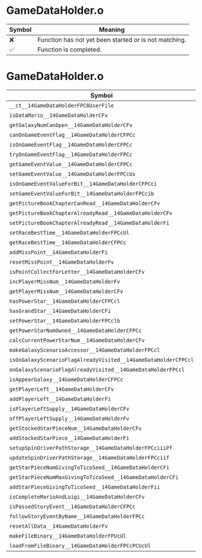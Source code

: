 # GameDataHolder.o
| Symbol | Meaning 
| ------------- | ------------- 
| :x: | Function has not yet been started or is not matching. 
| :white_check_mark: | Function is completed. 


# GameDataHolder.o
| Symbol | Decompiled? |
| ------------- | ------------- |
| `__ct__14GameDataHolderFPC8UserFile` | :x: |
| `isDataMario__14GameDataHolderCFv` | :x: |
| `getGalaxyNumCanOpen__14GameDataHolderCFv` | :x: |
| `canOnGameEventFlag__14GameDataHolderCFPCc` | :x: |
| `isOnGameEventFlag__14GameDataHolderCFPCc` | :x: |
| `tryOnGameEventFlag__14GameDataHolderFPCc` | :x: |
| `getGameEventValue__14GameDataHolderCFPCc` | :x: |
| `setGameEventValue__14GameDataHolderFPCcUs` | :x: |
| `isOnGameEventValueForBit__14GameDataHolderCFPCci` | :x: |
| `setGameEventValueForBit__14GameDataHolderFPCcib` | :x: |
| `getPictureBookChapterCanRead__14GameDataHolderCFv` | :x: |
| `getPictureBookChapterAlreadyRead__14GameDataHolderCFv` | :x: |
| `setPictureBookChapterAlreadyRead__14GameDataHolderFi` | :x: |
| `setRaceBestTime__14GameDataHolderFPCcUl` | :x: |
| `getRaceBestTime__14GameDataHolderCFPCc` | :x: |
| `addMissPoint__14GameDataHolderFi` | :x: |
| `resetMissPoint__14GameDataHolderFv` | :x: |
| `isPointCollectForLetter__14GameDataHolderCFv` | :x: |
| `incPlayerMissNum__14GameDataHolderFv` | :x: |
| `getPlayerMissNum__14GameDataHolderCFv` | :x: |
| `hasPowerStar__14GameDataHolderCFPCcl` | :x: |
| `hasGrandStar__14GameDataHolderCFi` | :x: |
| `setPowerStar__14GameDataHolderFPCclb` | :x: |
| `getPowerStarNumOwned__14GameDataHolderCFPCc` | :x: |
| `calcCurrentPowerStarNum__14GameDataHolderCFv` | :x: |
| `makeGalaxyScenarioAccessor__14GameDataHolderFPCcl` | :x: |
| `isOnGalaxyScenarioFlagAlreadyVisited__14GameDataHolderCFPCcl` | :x: |
| `onGalaxyScenarioFlagAlreadyVisited__14GameDataHolderFPCcl` | :x: |
| `isAppearGalaxy__14GameDataHolderCFPCc` | :x: |
| `getPlayerLeft__14GameDataHolderCFv` | :x: |
| `addPlayerLeft__14GameDataHolderFi` | :x: |
| `isPlayerLeftSupply__14GameDataHolderCFv` | :x: |
| `offPlayerLeftSupply__14GameDataHolderFv` | :x: |
| `getStockedStarPieceNum__14GameDataHolderCFv` | :x: |
| `addStockedStarPiece__14GameDataHolderFi` | :x: |
| `setupSpinDriverPathStorage__14GameDataHolderFPCciiiPf` | :x: |
| `updateSpinDriverPathStorage__14GameDataHolderFPCciif` | :x: |
| `getStarPieceNumGivingToTicoSeed__14GameDataHolderCFi` | :x: |
| `getStarPieceNumMaxGivingToTicoSeed__14GameDataHolderCFi` | :x: |
| `addStarPieceGivingToTicoSeed__14GameDataHolderFii` | :x: |
| `isCompleteMarioAndLuigi__14GameDataHolderCFv` | :x: |
| `isPassedStoryEvent__14GameDataHolderCFPCc` | :x: |
| `followStoryEventByName__14GameDataHolderFPCc` | :x: |
| `resetAllData__14GameDataHolderFv` | :x: |
| `makeFileBinary__14GameDataHolderFPUcUl` | :x: |
| `loadFromFileBinary__14GameDataHolderFPCcPCUcUl` | :x: |

